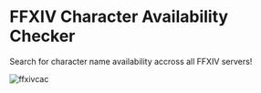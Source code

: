 # FFXIV Character Availability Checker

Search for character name availability accross all FFXIV servers!

![ffxivcac](image.png)
